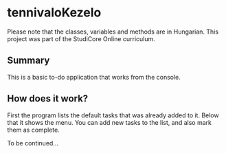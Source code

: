 # tennivaloKezelo

Please note that the classes, variables and methods are in Hungarian. This project was part of the StudiCore Online curriculum.

## Summary
This is a basic to-do application that works from the console.

## How does it work?

First the program lists the default tasks that was already added to it. Below that it shows the menu. You can add new tasks to the list, and also mark them as complete.

To be continued...
